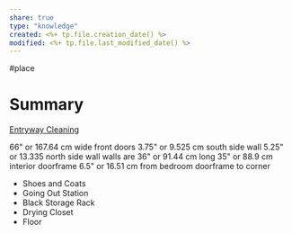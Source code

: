 ```yaml
---
share: true
type: "knowledge"
created: <%+ tp.file.creation_date() %> 
modified: <%+ tp.file.last_modified_date() %>
---
```

#place
# Summary

[Entryway Cleaning](./Entryway%20Cleaning.md)

66" or 167.64 cm wide front doors
3.75" or 9.525 cm south side wall
5.25" or 13.335 north side wall
walls are 36" or 91.44 cm long
35" or 88.9 cm interior doorframe
6.5" or 16.51 cm from bedroom doorframe to corner
- Shoes and Coats
- Going Out Station
- Black Storage Rack
- Drying Closet
- Floor
